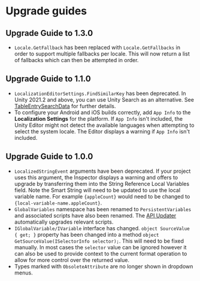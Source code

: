# Upgrade guides

## Upgrade Guide to 1.3.0

- `Locale.GetFallback` has been replaced with `Locale.GetFallbacks` in order to support multiple fallbacks per locale. This will now return a list of fallbacks which can then be attempted in order.

## Upgrade Guide to 1.1.0

- `LocalizationEditorSettings.FindSimilarKey` has been deprecated. In Unity 2021.2 and above, you can use Unity Search as an alternative. See [TableEntrySearchData](xref:UnityEditor.Localization.Search.TableEntrySearchData) for further details.
- To configure your Android and iOS builds correctly, add `App Info` to the **Localization Settings** for the platform.
If `App Info` isn't included, the Unity Editor might not detect the available languages when attempting to select the system locale. The Editor displays a warning if `App Info` isn't included.

## Upgrade Guide to 1.0.0

- `LocalizedStringEvent` arguments have been deprecated. If your project uses this argument, the Inspector displays a warning and offers to upgrade by transferring them into the String Reference Local Variables field. Note the Smart String will need to be updated to use the local variable name. For example `{appleCount}` would need to be changed to `{local-variable-name.appleCount}`.
- `GlobalVariables` namespace has been renamed to `PersistentVariables` and associated scripts have also been renamed. The [API Updater](https://docs.unity3d.com/Manual/APIUpdater.html) automatically upgrades relevant scripts.
- `IGlobalVariable/IVariable` interface has changed. `object SourceValue { get; }` property has been changed into a method `object GetSourceValue(ISelectorInfo selector);`. This will need to be fixed manually. In most cases the `selector` value can be ignored however it can also be used to provide context to the current format operation to allow for more control over the returned value.
- Types marked with `ObsoleteAttribute` are no longer shown in dropdown menus.
